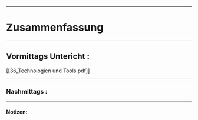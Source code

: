 

___

# Zusammenfassung








----

## Vormittags Untericht : 



[[36_Technologien und Tools.pdf]]




----

### Nachmittags :







___

#### Notizen: 
